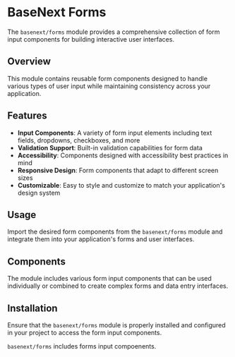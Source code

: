 # BaseNext Forms

The `basenext/forms` module provides a comprehensive collection of form input components for building interactive user interfaces.

## Overview

This module contains reusable form components designed to handle various types of user input while maintaining consistency across your application.

## Features

- **Input Components**: A variety of form input elements including text fields, dropdowns, checkboxes, and more
- **Validation Support**: Built-in validation capabilities for form data
- **Accessibility**: Components designed with accessibility best practices in mind
- **Responsive Design**: Form components that adapt to different screen sizes
- **Customizable**: Easy to style and customize to match your application's design system

## Usage

Import the desired form components from the `basenext/forms` module and integrate them into your application's forms and user interfaces.

## Components

The module includes various form input components that can be used individually or combined to create complex forms and data entry interfaces.

## Installation

Ensure that the `basenext/forms` module is properly installed and configured in your project to access the form input components.

`basenext/forms` includes forms input compoenents.